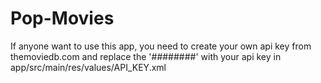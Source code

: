 # Pop-Movies

If anyone want to use this app, you need to create your own api key from themoviedb.com and replace the '########' with your api key in app/src/main/res/values/API_KEY.xml
